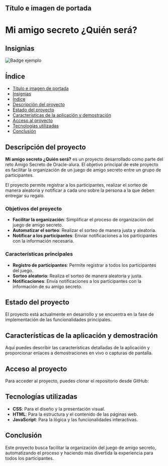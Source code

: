 ## Título e imagen de portada
# Mi amigo secreto ¿Quién será?

## Insignias
![Badge ejemplo](https://img.shields.io/badge/estado-en%20progreso-yellow)

## Índice

* [Título e imagen de portada](#título-e-imagen-de-portada)
* [Insignias](#insignias)
* [Índice](#índice)
* [Descripción del proyecto](#descripción-del-proyecto)
* [Estado del proyecto](#estado-del-proyecto)
* [Características de la aplicación y demostración](#características-de-la-aplicación-y-demostración)
* [Acceso al proyecto](#acceso-al-proyecto)
* [Tecnologías utilizadas](#tecnologías-utilizadas)
* [Conclusión](#conclusión)

## Descripción del proyecto

**Mi amigo secreto ¿Quién será?** es un proyecto desarrollado como parte del reto Amigo Secreto de Oracle-alura. El objetivo principal de este proyecto es facilitar la organización de un juego de amigo secreto entre un grupo de participantes.

El proyecto permite registrar a los participantes, realizar el sorteo de manera aleatoria y notificar a cada uno sobre la persona a la que deben entregar su regalo.

### Objetivos del proyecto

- **Facilitar la organización**: Simplificar el proceso de organización del juego de amigo secreto.
- **Automatizar el sorteo**: Realizar el sorteo de manera justa y aleatoria.
- **Notificar a los participantes**: Enviar notificaciones a los participantes con la información necesaria.

### Características principales

- **Registro de participantes**: Permite registrar a todos los participantes del juego.
- **Sorteo aleatorio**: Realiza el sorteo de manera aleatoria y justa.
- **Notificaciones**: Envía notificaciones a los participantes con la información de su amigo secreto.

## Estado del proyecto

El proyecto está actualmente en desarrollo y se encuentra en la fase de implementación de las funcionalidades principales.

## Características de la aplicación y demostración

Aquí puedes describir las características detalladas de la aplicación y proporcionar enlaces a demostraciones en vivo o capturas de pantalla.

## Acceso al proyecto

Para acceder al proyecto, puedes clonar el repositorio desde GitHub:


## Tecnologías utilizadas

- **CSS**: Para el diseño y la presentación visual.
- **HTML**: Para la estructura y el contenido de las páginas web.
- **JavaScript**: Para la lógica y las funcionalidades interactivas.

## Conclusión

Este proyecto busca facilitar la organización del juego de amigo secreto, automatizando el proceso y haciendo más divertida la experiencia para todos los participantes.
